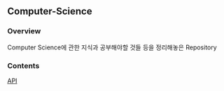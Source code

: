 ## Computer-Science
### Overview
Computer Science에 관한 지식과 공부해야할 것들 등을 정리해놓은 Repository
### Contents
[API](./API)
